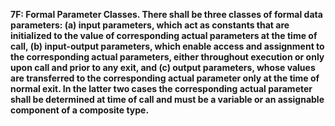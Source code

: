 **7F: Formal Parameter Classes.  There shall be three classes of formal data parameters: (a) input parameters, which act as constants that are initialized to the value of corresponding actual parameters at the time of call, (b) input-output parameters, which enable access and assignment to the corresponding actual parameters, either throughout execution or only upon call and prior to any exit, and (c) output parameters, whose values are transferred to the corresponding actual parameter only at the time of normal exit. In the latter two cases the corresponding actual parameter shall be determined at time of call and must be a variable or an assignable component of a composite type.**

